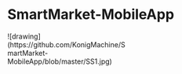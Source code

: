 # SmartMarket-MobileApp

  <div style="width:50%">
    ![drawing](https://github.com/KonigMachine/SmartMarket-MobileApp/blob/master/SS1.jpg)
  <div>
